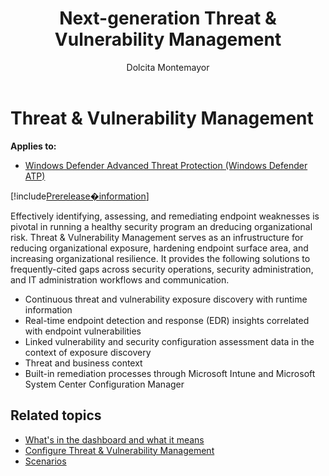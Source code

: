 ﻿---
title: Next-generation Threat & Vulnerability Management
description: This new capability uses a game-changing risk-based approach to the discovery, prioritization, and remediation of endpoint vulnerabilities and misconfigurations.
keywords: threat and vulnerability management, vulnerability management, threat and vulnerability scanning 
search.product: Windows 10
search.appverid: met150
ms.prod: w10
ms.mktglfcycl: deploy
ms.sitesec: library
ms.pagetype: security
ms.author: dolmont
author: Dolcita Montemayor
ms.localizationpriority: medium
manager: dansimp
audience: ITPro
ms.collection: M365-security-compliance 
ms.topic: conceptual
---

# Threat & Vulnerability Management
**Applies to:**
- [Windows Defender Advanced Threat Protection (Windows Defender ATP)](https://go.microsoft.com/fwlink/p/?linkid=2069559)

[!include[Prerelease�information](prerelease.md)]

Effectively identifying, assessing, and remediating endpoint weaknesses is pivotal in running a healthy security program an dreducing organizational risk. Threat & Vulnerability Management serves as an infrustructure for reducing organizational exposure, hardening endpoint surface area, and increasing organizational resilience. It provides the following solutions to frequently-cited gaps across security operations, security administration, and IT administration workflows and communication. 
- Continuous threat and vulnerability exposure discovery with runtime information
- Real-time endpoint detection and response (EDR) insights correlated with endpoint vulnerabilities
- Linked vulnerability and security configuration assessment data in the context of exposure discovery
- Threat and business context
- Built-in remediation processes through Microsoft Intune and Microsoft System Center Configuration Manager 


## Related topics
- [What's in the dashboard and what it means](tvm-dashboard-insights.md)
- [Configure Threat & Vulnerability Management](configure-and-manage-tvm.md)
- [Scenarios](threat-and-vuln-mgt-scenarios.md)